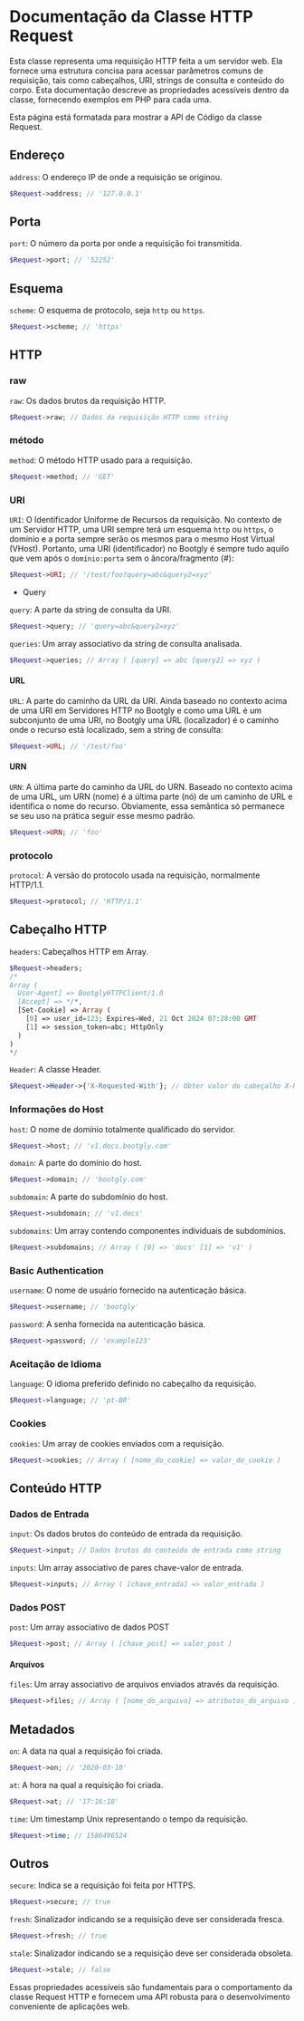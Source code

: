 # Documentação da Classe HTTP Request

Esta classe representa uma requisição HTTP feita a um servidor web. Ela fornece uma estrutura concisa para acessar parâmetros comuns de requisição, tais como cabeçalhos, URI, strings de consulta e conteúdo do corpo. Esta documentação descreve as propriedades acessíveis dentro da classe, fornecendo exemplos em PHP para cada uma.

Esta página está formatada para mostrar a API de Código da classe Request.

## Endereço

`address`: O endereço IP de onde a requisição se originou.

```php
$Request->address; // '127.0.0.1'
```

## Porta

`port`: O número da porta por onde a requisição foi transmitida.

```php
$Request->port; // '52252'
```

## Esquema

`scheme`: O esquema de protocolo, seja `http` ou `https`.

```php
$Request->scheme; // 'https'
```

## HTTP

### raw

`raw`: Os dados brutos da requisição HTTP.

```php
$Request->raw; // Dados da requisição HTTP como string
```

### método

`method`: O método HTTP usado para a requisição.

```php
$Request->method; // 'GET'
```

### URI

`URI`: O Identificador Uniforme de Recursos da requisição. No contexto de um Servidor HTTP, uma URI sempre terá um esquema `http` ou `https`, o domínio e a porta sempre serão os mesmos para o mesmo Host Virtual (VHost). Portanto, uma URI (identificador) no Bootgly é sempre tudo aquilo que vem após o `domínio:porta` sem o âncora/fragmento (#):

```php
$Request->URI; // '/test/foo?query=abc&query2=xyz'
```

- Query

`query`: A parte da string de consulta da URI.

```php
$Request->query; // 'query=abc&query2=xyz'
```

`queries`: Um array associativo da string de consulta analisada.

```php
$Request->queries; // Array ( [query] => abc [query2] => xyz )
```

#### URL

`URL`: A parte do caminho da URL da URI. Ainda baseado no contexto acima de uma URI em Servidores HTTP no Bootgly e como uma URL é um subconjunto de uma URI, no Bootgly uma URL (localizador) é o caminho onde o recurso está localizado, sem a string de consulta:

```php
$Request->URL; // '/test/foo'
```

#### URN

`URN`: A última parte do caminho da URL do URN. Baseado no contexto acima de uma URL, um URN (nome) é a última parte (nó) de um caminho de URL e identifica o nome do recurso. Obviamente, essa semântica só permanece se seu uso na prática seguir esse mesmo padrão.

```php
$Request->URN; // 'foo'
```

### protocolo

`protocol`: A versão do protocolo usada na requisição, normalmente HTTP/1.1.

```php
$Request->protocol; // 'HTTP/1.1'
```

## Cabeçalho HTTP

`headers`: Cabeçalhos HTTP em Array.

```php
$Request->headers;
/*
Array (
  User-Agent] => BootglyHTTPClient/1.0
  [Accept] => */*,
  [Set-Cookie] => Array (
    [0] => user_id=123; Expires=Wed, 21 Oct 2024 07:28:00 GMT
    [1] => session_token=abc; HttpOnly
  )
)
*/
```

`Header`: A classe Header.

```php
$Request->Header->{'X-Requested-With'}; // Obter valor do cabeçalho X-Requested-With
```

### Informações do Host

`host`: O nome de domínio totalmente qualificado do servidor.

```php
$Request->host; // 'v1.docs.bootgly.com'
```

`domain`: A parte do domínio do host.

```php
$Request->domain; // 'bootgly.com'
```

`subdomain`: A parte do subdomínio do host.

```php
$Request->subdomain; // 'v1.docs'
```

`subdomains`: Um array contendo componentes individuais de subdomínios.

```php
$Request->subdomains; // Array ( [0] => 'docs' [1] => 'v1' )
```

### Basic Authentication

`username`: O nome de usuário fornecido na autenticação básica.

```php
$Request->username; // 'bootgly'
```

`password`: A senha fornecida na autenticação básica.

```php
$Request->password; // 'example123'
```

### Aceitação de Idioma

`language`: O idioma preferido definido no cabeçalho da requisição.

```php
$Request->language; // 'pt-BR'
```

### Cookies

`cookies`: Um array de cookies enviados com a requisição.

```php
$Request->cookies; // Array ( [nome_do_cookie] => valor_do_cookie )
```

## Conteúdo HTTP

### Dados de Entrada

`input`: Os dados brutos do conteúdo de entrada da requisição.

```php
$Request->input; // Dados brutos do conteúdo de entrada como string
```

`inputs`: Um array associativo de pares chave-valor de entrada.

```php
$Request->inputs; // Array ( [chave_entrada] => valor_entrada )
```

### Dados POST

`post`: Um array associativo de dados POST

```php
$Request->post; // Array ( [chave_post] => valor_post )
```

#### Arquivos

`files`: Um array associativo de arquivos enviados através da requisição.

```php
$Request->files; // Array ( [nome_do_arquivo] => atributos_do_arquivo )
```

## Metadados

`on`: A data na qual a requisição foi criada.

```php
$Request->on; // '2020-03-10'
```

`at`: A hora na qual a requisição foi criada.

```php
$Request->at; // '17:16:18'
```

`time`: Um timestamp Unix representando o tempo da requisição.

```php
$Request->time; // 1586496524
```

## Outros

`secure`: Indica se a requisição foi feita por HTTPS.

```php
$Request->secure; // true
```

`fresh`: Sinalizador indicando se a requisição deve ser considerada fresca.

```php
$Request->fresh; // true
```

`stale`: Sinalizador indicando se a requisição deve ser considerada obsoleta.

```php
$Request->stale; // false
```

Essas propriedades acessíveis são fundamentais para o comportamento da classe Request HTTP e fornecem uma API robusta para o desenvolvimento conveniente de aplicações web.
